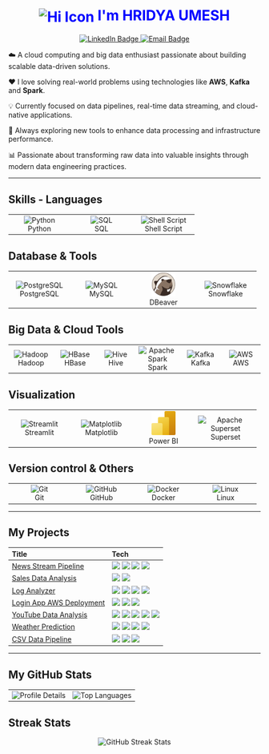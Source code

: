 <h1 align="center" style="color: blue;">
  <img src="https://cdn-icons-png.flaticon.com/512/14036/14036432.png" alt="Hi Icon" width="48" height="48" style="vertical-align: middle;">
  <strong style="color: blue;">I'm HRIDYA UMESH</strong>
</h1>

<p align="center">
  <a href="https://www.linkedin.com/in/hridya-umesh-860078319" target="_blank">
    <img src="https://img.shields.io/badge/LinkedIn-0077B5?logo=linkedin&logoColor=white&style=for-the-badge" alt="LinkedIn Badge"/>
  </a>
  <a href="mailto:hridyaumesh2@gmail.com">
    <img src="https://img.shields.io/badge/Email-EB4432?logo=gmail&logoColor=white&style=for-the-badge" alt="Email Badge"/>
  </a>
</p>



☁️ A cloud computing and big data enthusiast passionate about building scalable data-driven solutions.


 ❤️ I love solving real-world problems using technologies like **AWS**, **Kafka** and **Spark**.  


 💡 Currently focused on data pipelines, real-time data streaming, and cloud-native applications.  


 🌱 Always exploring new tools to enhance data processing and infrastructure performance.  
 

 📊 Passionate about transforming raw data into valuable insights through modern data engineering practices.


---

<h2>Skills - Languages</h2>
<table>
  <tr>
    <td align="center" width="110">
      <img src="https://cdn.jsdelivr.net/gh/devicons/devicon/icons/python/python-original.svg" width="48" height="48" alt="Python" />
      <br>Python
    </td>
    <td align="center" width="110">
      <img src="https://img.icons8.com/ios-filled/50/000000/sql.png" alt="SQL" width="40"/>
      <br>SQL
    </td>
    <td align="center" width="110">
      <img src="https://cdn.jsdelivr.net/gh/devicons/devicon/icons/bash/bash-original.svg" width="48" height="48" alt="Shell Script" />
      <br>Shell Script
    </td>
  </tr>
</table>

<h2> Database & Tools</h2>
<table>
  <tr>
    <td align="center" width="110">
      <img src="https://cdn.jsdelivr.net/gh/devicons/devicon/icons/postgresql/postgresql-original.svg" width="48" height="48" alt="PostgreSQL" />
      <br>PostgreSQL
    </td>
    <td align="center" width="110">
      <img src="https://cdn.jsdelivr.net/gh/devicons/devicon/icons/mysql/mysql-original.svg" width="48" height="48" alt="MySQL" />
      <br>MySQL
    </td>
    <td align="center" width="110">
      <img src="https://raw.githubusercontent.com/Hridya2001/Hridya2001/235f1b4b9edeb2b1d85cc56562aacfc9705dc9d5/Assets/dbeaver-original.svg" width="48" height="48" alt="DBeaver" />
      <br>DBeaver
    </td>
    <td align="center" width="110">
      <img src="https://img.icons8.com/color/96/snowflake.png" width="48" height="48" alt="Snowflake" />
      <br>Snowflake
    </td>
  </tr>
</table>

<h2> Big Data & Cloud Tools</h2>
<table>
  <tr>
    <td align="center" width="110">
      <img src="https://cdn.jsdelivr.net/gh/devicons/devicon/icons/hadoop/hadoop-original.svg" width="48" height="48" alt="Hadoop" />
      <br>Hadoop
    </td>
    <td align="center" width="110">
      <img src="https://hbase.apache.org/images/hbase_logo.png" width="48" height="48" alt="HBase" />
      <br>HBase
    </td>
    <td align="center" width="110">
     <img src="https://hive.apache.org/images/hive.svg" width="48" height="48" alt="Hive" />
      <br>Hive
    </td>
    <td align="center" width="110">
      <img src="https://cdn.jsdelivr.net/gh/devicons/devicon/icons/apache/apache-original.svg" width="48" height="48" alt="Apache Spark" />
      <br>Spark
    </td>
    <td align="center" width="110">
      <img src="https://cdn.jsdelivr.net/gh/devicons/devicon/icons/apachekafka/apachekafka-original.svg" width="48" height="48" alt="Kafka" />
      <br>Kafka
    </td>
    <td align="center" width="110">
      <img src="https://img.icons8.com/color/48/000000/amazon-web-services.png" alt="AWS" width="48" height="48"/>
      <br>AWS
    </td>
  </tr>
</table>

<h2> Visualization</h2>
<table>
  <tr>
    <td align="center" width="110">
      <img src="https://cdn.jsdelivr.net/gh/devicons/devicon/icons/streamlit/streamlit-original.svg" width="48" height="48" alt="Streamlit" />
      <br>Streamlit
    </td>
    <td align="center" width="110">
      <img src="https://matplotlib.org/_static/images/logo2.svg" alt="Matplotlib" width="48" height='48'/>
      <br>Matplotlib
    </td>
    <td align="center" width="110">
      <img src="https://raw.githubusercontent.com/Hridya2001/Hridya2001/235f1b4b9edeb2b1d85cc56562aacfc9705dc9d5/Assets/power-bi.svg" width="48" height="48" alt="Power BI" />
      <br>Power BI
    </td>
    <td align="center" width="110">
      <img src="https://logo.svgcdn.com/l/apache-superset.svg"
      alt="Apache Superset" width="110" height="48">
      <br>Superset
    </td>
  </tr>
</table>

<h2> Version control & Others</h2>
<table>
  <tr>
    <td align="center" width="110">
      <img src="https://cdn.jsdelivr.net/gh/devicons/devicon/icons/git/git-original.svg" width="48" height="48" alt="Git" />
      <br>Git
    </td>
    <td align="center" width="110">
      <img src="https://cdn.jsdelivr.net/gh/devicons/devicon/icons/github/github-original.svg" width="48" height="48" alt="GitHub" />
      <br>GitHub
    </td>
    <td align="center" width="110">
      <img src="https://cdn.jsdelivr.net/gh/devicons/devicon/icons/docker/docker-original.svg" width="48" height="48" alt="Docker" />
      <br>Docker
    </td>
    <td align="center" width="110">
      <img src="https://cdn.jsdelivr.net/gh/devicons/devicon/icons/linux/linux-original.svg" width="48" height="48" alt="Linux" />
      <br>Linux
    </td>
  </tr>
</table>

---
## My Projects
<table>
  <thead>
    <tr>
      <th align="left">Title</th>
      <th align="left">Tech</th>
    </tr>
  </thead>
  <tbody>
    <tr>
      <td><a href="https://github.com/Hridya2001/news-stream-pipeline" target="_blank">News Stream Pipeline</a></td>
      <td>
        <img src="https://img.shields.io/badge/Kafka-231F20?logo=apachekafka&logoColor=white&style=flat-square">
        <img src="https://img.shields.io/badge/Spark-E25A1C?logo=apachespark&logoColor=white&style=flat-square">
        <img src="https://img.shields.io/badge/AWS-232F3E?logo=amazonaws&logoColor=white&style=flat-square">
        <img src="https://img.shields.io/badge/PostgreSQL-336791?logo=postgresql&logoColor=white&style=flat-square">
      </td>
    </tr>
    <tr>
      <td><a href="https://github.com/Hridya2001/kaggle-sales-data-mysql-analysis" target="_blank">Sales Data Analysis</a></td>
      <td>
        <img src="https://img.shields.io/badge/MySQL-00758F?logo=mysql&logoColor=white&style=flat-square">
        <img src="https://img.shields.io/badge/Excel-217346?logo=microsoftexcel&logoColor=white&style=flat-square">
      </td>
    </tr>
    <tr>
      <td><a href="https://github.com/Hridya2001/Serverless-log-analyzer-aws" target="_blank">Log Analyzer</a></td>
      <td>
        <img src="https://img.shields.io/badge/AWS%20Lambda-FF9900?logo=awslambda&logoColor=white&style=flat-square">
        <img src="https://img.shields.io/badge/Athena-232F3E?logo=amazonaws&logoColor=white&style=flat-square">
        <img src="https://img.shields.io/badge/Glue-FF9900?logo=awsglue&logoColor=white&style=flat-square">
        <img src="https://img.shields.io/badge/S3-569A31?logo=amazons3&logoColor=white&style=flat-square">
      </td>
    </tr>
    <tr>
      <td><a href="https://github.com/Hridya2001/Basiclogin-AWS-deployment" target="_blank">Login App AWS Deployment</a></td>
      <td>
        <img src="https://img.shields.io/badge/AWS-232F3E?logo=amazonaws&logoColor=white&style=flat-square">
        <img src="https://img.shields.io/badge/Flask-000000?logo=flask&logoColor=white&style=flat-square">
        <img src="https://img.shields.io/badge/Docker-2496ED?logo=docker&logoColor=white&style=flat-square">
      </td>
    </tr>
    <tr>
      <td><a href="https://github.com/Hridya2001/youtube-trending-data-pipeline" target="_blank">YouTube Data Analysis</a></td>
      <td>
        <img src="https://img.shields.io/badge/API-0052CC?logo=fastapi&logoColor=white&style=flat-square">
        <img src="https://img.shields.io/badge/AWS-232F3E?logo=amazonaws&logoColor=white&style=flat-square">
        <img src="https://img.shields.io/badge/S3-569A31?logo=amazons3&logoColor=white&style=flat-square">
        <img src="https://img.shields.io/badge/Glue-FF9900?logo=awsglue&logoColor=white&style=flat-square">
        <img src="https://img.shields.io/badge/Snowflake-56B9EB?logo=snowflake&logoColor=white&style=flat-square">
      </td>
    </tr>
    <tr>
      <td><a href="https://github.com/Hridya2001/Weather-prediction-AWS" target="_blank">Weather Prediction</a></td>
      <td>
        <img src="https://img.shields.io/badge/Python-3776AB?logo=python&logoColor=white&style=flat-square">
        <img src="https://img.shields.io/badge/S3-569A31?logo=amazons3&logoColor=white&style=flat-square">
        <img src="https://img.shields.io/badge/Snowflake-56B9EB?logo=snowflake&logoColor=white&style=flat-square">
        <img src="https://img.shields.io/badge/Superset-181818?logo=apache&logoColor=white&style=flat-square">
      </td>
    </tr>
    <tr>
      <td><a href="https://github.com/Hridya2001/aws-csv-data-pipeline" target="_blank">CSV Data Pipeline</a></td>
      <td>
        <img src="https://img.shields.io/badge/S3-569A31?logo=amazons3&logoColor=white&style=flat-square">
        <img src="https://img.shields.io/badge/Glue-FF9900?logo=awsglue&logoColor=white&style=flat-square">
        <img src="https://img.shields.io/badge/Athena-232F3E?logo=amazonaws&logoColor=white&style=flat-square">
      </td>
    </tr>
  </tbody>
</table>


---

## My GitHub Stats
<table>
  <tr>
    <td>
      <img width="420" 
           src="https://github-profile-summary-cards.vercel.app/api/cards/profile-details?username=Hridya2001&theme=transparent" 
           alt="Profile Details"/>
    </td>
    <td>
      <img width="400" 
           src="https://github-readme-stats.vercel.app/api/top-langs/?username=Hridya2001&layout=compact&theme=default" 
           alt="Top Languages"/>
    </td>
  </tr> 
</table>

## Streak Stats
<div align="center">
  <img src="https://github-readme-streak-stats.herokuapp.com/?user=Hridya2001&theme=default" alt="GitHub Streak Stats" />
</div>


